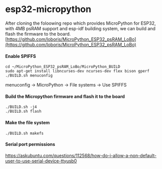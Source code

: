 # esp32-micropython

After cloning the foloowing repo which provides MicroPython for ESP32, with 4MB psRAM support and esp-idf building system, we can build and flash the firmware to the board.
[https://github.com/loboris/MicroPython_ESP32_psRAM_LoBo](https://github.com/loboris/MicroPython_ESP32_psRAM_LoBo)


#### Enable SPIFFS

	cd ~/MicroPython_ESP32_psRAM_LoBo/MicroPython_BUILD
	sudo apt-get install libncurses-dev ncurses-dev flex bison gperf
	./BUILD.sh menuconfig
	
menuconfig → MicroPython → File systems → Use SPIFFS

#### Build the Micropython firmware and flash it to the board
	./BUILD.sh -j4
	./BUILD.sh flash

#### Make the file system
	./BUILD.sh makefs
#### Serial port permissions
https://askubuntu.com/questions/112568/how-do-i-allow-a-non-default-user-to-use-serial-device-ttyusb0


